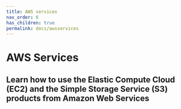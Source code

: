 ```yaml
---
title: AWS services
nav_order: 6
has_children: true
permalink: docs/awsservices
---
```


# AWS Services
## Learn how to use the Elastic Compute Cloud (EC2) and the Simple Storage Service (S3) products from Amazon Web Services
